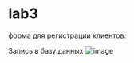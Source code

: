 # lab3
форма для регистрации клиентов. 

Запись в базу данных 
![image](https://user-images.githubusercontent.com/56760156/158399296-0f0ba2b4-27e1-4f8b-81ac-8f6bfb805f28.png)
